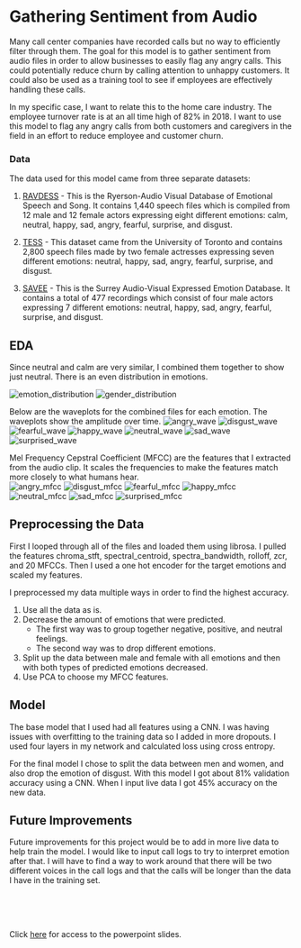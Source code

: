 # Gathering Sentiment from Audio

Many call center companies have recorded calls but no way to efficiently filter through them. The goal for this model is to gather sentiment from audio files in order to allow businesses to easily flag any angry calls. This could potentially reduce churn by calling attention to unhappy customers. It could also be used as a training tool to see if employees are effectively handling these calls.

In my specific case, I want to relate this to the home care industry.  The employee turnover rate is at an all time high of 82% in 2018. I want to use this model to flag any angry calls from both customers and caregivers in the field in an effort to reduce employee and customer churn.


### Data

The data used for this model came from three separate datasets:

1. [RAVDESS](https://zenodo.org/record/1188976#.XcJFp1FKi00) - This is the Ryerson-Audio Visual Database of Emotional Speech and Song. It contains 1,440 speech files which is compiled from 12 male and 12 female actors expressing eight different emotions: calm, neutral, happy, sad, angry, fearful, surprise, and disgust.

2. [TESS](https://tspace.library.utoronto.ca/handle/1807/24487) - This dataset came from the University of Toronto and contains 2,800 speech files made by two female actresses expressing seven different emotions: neutral, happy, sad, angry, fearful, surprise, and disgust.

3. [SAVEE](http://kahlan.eps.surrey.ac.uk/savee/) - This is the Surrey Audio-Visual Expressed Emotion Database. It contains a total of 477 recordings which consist of four male actors expressing 7 different emotions: neutral, happy, sad, angry, fearful, surprise, and disgust.


## EDA

Since neutral and calm are very similar, I combined them together to show just neutral. There is an even distribution in emotions.<br/>


![emotion_distribution](images/emotion_distribution.png?raw=true "Emotion Distribution")
![gender_distribution](images/gender_distribution.png?raw=true "Gender Distribution")


Below are the waveplots for the combined files for each emotion.  The waveplots show the amplitude over time.
![angry_wave](images/angry_wave.png?raw=true "Angry") ![disgust_wave](images/disgust_wave.png?raw=true "Disgust") ![fearful_wave](images/fearful_wave.png?raw=true "Fearful") ![happy_wave](images/happy_wave.png?raw=true "Happy") ![neutral_wave](images/neutral_wave.png?raw=true "Neutral") ![sad_wave](images/sad_wave.png?raw=true "Sad") ![surprised_wave](images/surprised_wave.png?raw=true "Surprised")



Mel Frequency Cepstral Coefficient (MFCC) are the features that I extracted from the audio clip. It scales the frequencies to make the features match more closely to what humans hear.<br/>
![angry_mfcc](images/angry_mfcc.png?raw=true "Angry") ![disgust_mfcc](images/disgust_mfcc.png?raw=true "Disgust") ![fearful_mfcc](images/fearful_mfcc.png?raw=true "Fearful") ![happy_mfcc](images/happy_mfcc.png?raw=true "Happy") ![neutral_mfcc](images/neutral_mfcc.png?raw=true "Neutral") ![sad_mfcc](images/sad_mfcc.png?raw=true "Sad") ![surprised_mfcc](images/surprised_mfcc.png?raw=true "Surprised")





## Preprocessing the Data 

First I looped through all of the files and loaded them using librosa. I pulled the features chroma_stft, spectral_centroid, spectra_bandwidth, rolloff, zcr, and 20 MFCCs. Then I used a one hot encoder for the target emotions and scaled my features. 

I preprocessed my data multiple ways in order to find the highest accuracy. 
  1. Use all the data as is.
  2. Decrease the amount of emotions that were predicted.
      - The first way was to group together negative, positive, and neutral feelings. 
      - The second way was to drop different emotions.
  3. Split up the data between male and female with all emotions and then with both types of predicted emotions decreased.
  4. Use PCA to choose my MFCC features.


## Model

The base model that I used had all features using a CNN. I was having issues with overfitting to the training data so I added in more dropouts. I used four layers in my network and calculated loss using cross entropy.

For the final model I chose to split the data between men and women, and also drop the emotion of disgust. With this model I got about 81% validation accuracy using a CNN. When I input live data I got 45% accuracy on the new data. 

## Future Improvements
Future improvements for this project would be to add in more live data to help train the model. I would like to input call logs to try to interpret emotion after that. I will have to find a way to work around that there will be two different voices in the call logs and that the calls will be longer than the data I have in the training set.


<br/>
<br/>
<br/>

 Click [here](https://docs.google.com/presentation/d/1QjZdP__8h-kl2TJddOjDnTg-1VRrJiPaL3StbDlvLdk/edit?usp=sharing) for access to the powerpoint slides.
